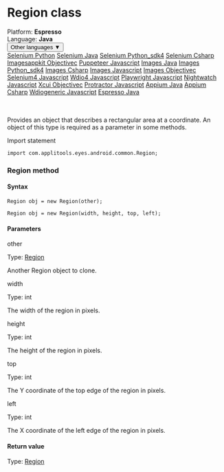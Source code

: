 # Region class
<div class='platform-bar-container-div'><div class='platform-bar-div'>Platform:  <b> Espresso</b>
</div><div class='platform-bar-div'>Language: <b>Java</b></div><div class='dropdown-button-container-div'><button class='sdk-language-dropdown-button'>Other languages ▼</button><div class='dropdown-content'>
<a href='../../selenium/python/region'>Selenium Python</a>
<a href='../../selenium/java/region'>Selenium Java</a>
<a href='../../selenium/python_sdk4/region'>Selenium Python_sdk4</a>
<a href='../../selenium/csharp/region'>Selenium Csharp</a>
<a href='../../imagesappkit/objectivec/region'>Imagesappkit Objectivec</a>
<a href='../../puppeteer/javascript/region'>Puppeteer Javascript</a>
<a href='../../images/java/region'>Images Java</a>
<a href='../../images/python_sdk4/region'>Images Python_sdk4</a>
<a href='../../images/csharp/region'>Images Csharp</a>
<a href='../../images/javascript/region'>Images Javascript</a>
<a href='../../images/objectivec/region'>Images Objectivec</a>
<a href='../../selenium4/javascript/region'>Selenium4 Javascript</a>
<a href='../../wdio4/javascript/region'>Wdio4 Javascript</a>
<a href='../../playwright/javascript/region'>Playwright Javascript</a>
<a href='../../nightwatch/javascript/region'>Nightwatch Javascript</a>
<a href='../../xcui/objectivec/region'>Xcui Objectivec</a>
<a href='../../protractor/javascript/region'>Protractor Javascript</a>
<a href='../../appium/java/region'>Appium Java</a>
<a href='../../appium/csharp/region'>Appium Csharp</a>
<a href='../../wdiogeneric/javascript/region'>Wdiogeneric Javascript</a>
<a href='../../espresso/java/region'>Espresso Java</a>
</div></div><br /><br /></div>




Provides an object that describes a rectangular area at a coordinate. An object of this type is required as a parameter in some methods.

Import statement

    import com.applitools.eyes.android.common.Region;
    	



### Region method
#### Syntax


    Region obj = new Region(other);
    
    Region obj = new Region(width, height, top, left);
    

#### Parameters

other

Type: [Region](./region)

Another Region object to clone.

width

Type: int

The width of the region in pixels.

height

Type: int

The height of the region in pixels.

top

Type: int

The Y coordinate of the top edge of the region in pixels.

left

Type: int

The X coordinate of the left edge of the region in pixels.

#### Return value

Type:  [Region](./region)
